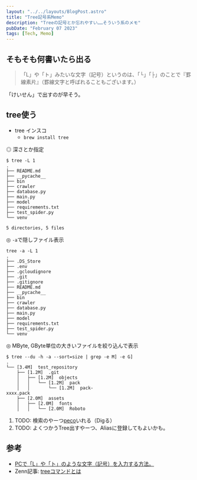 ```yaml
---
layout: "../../layouts/BlogPost.astro"
title: "Tree記号系Memo"
description: "Treeの記号とか忘れやすい……そういう系のメモ"
pubDate: "February 07 2023"
tags: [Tech, Memo]
---
```


## そもそも何書いたら出る

> 「L」や「ト」みたいな文字（記号）というのは、「└」「├」のことで『罫線素片』（罫線文字と呼ばれることもございます。）

「けいせん」で出すのが早そう。

## tree使う

- tree インスコ
  - `brew install tree`


◎ 深さとか指定

```shell
$ tree -L 1
.
├── README.md
├── __pycache__
├── bin
├── crawler
├── database.py
├── main.py
├── model
├── requirements.txt
├── test_spider.py
└── venv

5 directories, 5 files
```

◎ `-a`で隠しファイル表示

``` shell
tree -a -L 1
.
├── .DS_Store
├── .env
├── .gcloudignore
├── .git
├── .gitignore
├── README.md
├── __pycache__
├── bin
├── crawler
├── database.py
├── main.py
├── model
├── requirements.txt
├── test_spider.py
└── venv
```

◎ MByte, GByte単位の大きいファイルを絞り込んで表示

``` shell
$ tree --du -h -a --sort=size | grep -e M] -e G]
.
└── [3.4M]  test_repository
    ├── [1.2M]  .git
    │   ├── [1.2M]  objects
    │   │   └── [1.2M]  pack
    │   │       └── [1.2M]  pack-
xxxx.pack
    ├── [2.0M]  assets
    │   ├── [2.0M]  fonts
    │   │   └── [2.0M]  Roboto
```


1. TODO: 検索のやーつ[peco](https://github.com/peco/peco)いれる（Digる）
2. TODO: よくつかうTree出すやーつ、Aliasに登録してもよいかも。

## 参考

- [PCで「L」や「ト」のような文字（記号）を入力する方法。](https://i-tsunagu.com/other/boxdrowing-character/)
- Zenn記事: [treeコマンドとは](https://zenn.dev/kenghaya/articles/80399bcb506287)
